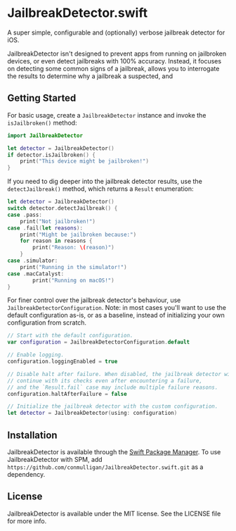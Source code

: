 # JailbreakDetector.swift

A super simple, configurable and (optionally) verbose jailbreak detector for iOS.

JailbreakDetector isn't designed to prevent apps from running on jailbroken devices, or even detect jailbreaks with 100% accuracy. Instead, it focuses on detecting some common signs of a jailbreak, allows you to interrogate the results to determine why a jailbreak a suspected, and 

## Getting Started

For basic usage, create a `JailbreakDetector` instance and invoke the  `isJailbroken()` method:

```Swift
import JailbreakDetector

let detector = JailbreakDetector()
if detector.isJailbroken() {
    print("This device might be jailbroken!")
}
```

If you need to dig deeper into the jailbreak detector results, use the `detectJailbreak()` method, which returns a `Result` enumeration:

```Swift
let detector = JailbreakDetector()
switch detector.detectJailbreak() {
case .pass:
    print("Not jailbroken!")
case .fail(let reasons):
    print("Might be jailbroken because:")
    for reason in reasons {
        print("Reason: \(reason)")
    }
case .simulator:
    print("Running in the simulator!")
case .macCatalyst:
        print("Running on macOS!")
}
```

For finer control over the jailbreak detector's behaviour, use `JailbreakDetectorConfiguration`.
Note: in most cases you'll want to use the default configuration as-is, or as a baseline, instead of initializing your own configuration from scratch.

```Swift
// Start with the default configuration.
var configuration = JailbreakDetectorConfiguration.default

// Enable logging.
configuration.loggingEnabled = true

// Disable halt after failure. When disabled, the jailbreak detector will
// continue with its checks even after encountering a failure,
// and the `Result.fail` case may include multiple failure reasons.
configuration.haltAfterFailure = false

// Initialize the jailbreak detector with the custom configuration.
let detector = JailbreakDetector(using: configuration)
````

## Installation

JailbreakDetector is available through the [Swift Package Manager](https://swift.org/package-manager/). To use JailbreakDetector with SPM, add `https://github.com/conmulligan/JailbreakDetector.swift.git` as a dependency.

## License

JailbreakDetector is available under the MIT license. See the LICENSE file for more info.
